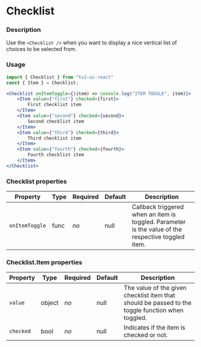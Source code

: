 # Checklist

### Description
Use the `<Checklist />` when you want to display a nice vertical list of choices to be selected from.



### Usage
```javascript
import { Checklist } from "tv2-ui-react"
const { Item } = Checklist;
```

```jsx
<Checklist onItemToggle={(item) => console.log("ITEM TOGGLE", item)}>
    <Item value={"first"} checked={first}>
        First checklist item
    </Item>
    <Item value={"second"} checked={second}>
        Second checklist item
    </Item>
    <Item value={"third"} checked={third}>
        Third checklist item
    </Item>
    <Item value={"fourth"} checked={fourth}>
        Fourth checklist item
    </Item>
</Checklist>
```

### Checklist properties
| Property | Type | Required | Default | Description |
| --- | --- | --- | --- | --- |
| `onItemToggle` | func | *no* | null | Callback triggered when an item is toggled. Parameter is the value of the respective toggled item. |

### Checklist.Item properties
| Property | Type | Required | Default | Description |
| --- | --- | --- | --- | --- |
| `value` | object | *no* | null | The value of the given checklist item that should be passed to the toggle function when toggled. |
| `checked` | bool | *no* | null | Indicates if the item is checked or not. |

